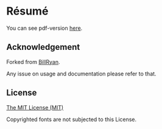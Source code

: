 # Résumé
You can see pdf-version [here](https://latexonline.cc/compile?git=https://github.com/DKXXXL/resume&target=resume.tex&command=xelatex).

## Acknowledgement

Forked from [BillRyan](https://github.com/billryan/resume).

Any issue on usage and documentation please refer to that.


## License

[The MIT License (MIT)](http://opensource.org/licenses/MIT)

Copyrighted fonts are not subjected to this License.
